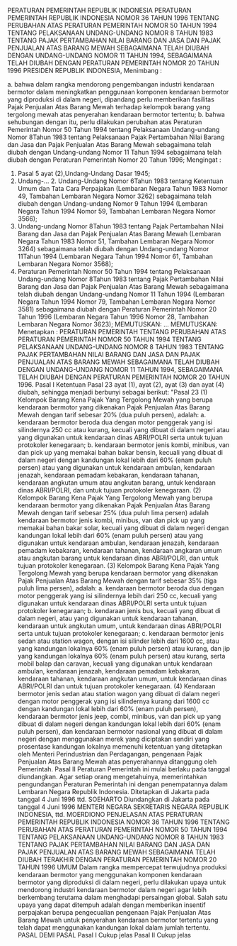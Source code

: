  PERATURAN PEMERINTAH REPUBLIK INDONESIA PERATURAN PEMERINTAH REPUBLIK INDONESIA NOMOR 36 TAHUN 1996 TENTANG PERUBAHAN ATAS PERATURAN PEMERINTAH NOMOR 50 TAHUN 1994 TENTANG PELAKSANAAN UNDANG-UNDANG NOMOR 8 TAHUN 1983 TENTANG PAJAK PERTAMBAHAN NILAI BARANG DAN JASA DAN PAJAK PENJUALAN ATAS BARANG MEWAH SEBAGAIMANA TELAH DIUBAH DENGAN UNDANG-UNDANG NOMOR 11 TAHUN 1994, SEBAGAIMANA TELAH DIUBAH DENGAN PERATURAN PEMERINTAH NOMOR 20 TAHUN 1996 PRESIDEN REPUBLIK INDONESIA,
Menimbang :

a. bahwa dalam rangka mendorong pengembangan industri kendaraan bermotor dalam meningkatkan penggunaan komponen kendaraan bermotor yang diproduksi di dalam negeri, dipandang perlu memberikan fasilitas Pajak Penjualan Atas Barang Mewah terhadap kelompok barang yang tergolong mewah atas penyerahan kendaraan bermotor tertentu;
b. bahwa sehubungan dengan itu, perlu dilakukan perubahan atas Peraturan Pemerintah Nomor 50 Tahun 1994 tentang Pelaksanaan Undang-undang Nomor 8Tahun 1983 tentang Pelaksanaan Pajak Pertambahan Nilai Barang dan Jasa dan Pajak Penjualan Atas Barang Mewah sebagaimana telah diubah dengan Undang-undang Nomor 11 Tahun 1994 sebagaimana telah diubah dengan Peraturan Pemerintah Nomor 20 Tahun 1996;
Mengingat :

1. Pasal 5 ayat (2),Undang-Undang Dasar 1945;
2. Undang-… 2. Undang-Undang Nomor 6Tahun 1983 tentang Ketentuan Umum dan Tata Cara Perpajakan (Lembaran Negara Tahun 1983 Nomor 49, Tambahan Lembaran Negara Nomor 3262) sebagaimana telah diubah dengan Undang-undang Nomor 9 Tahun 1994 (Lembaran Negara Tahun 1994 Nomor 59, Tambahan Lembaran Negara Nomor 3566);
3. Undang-undang Nomor 8Tahun 1983 tentang Pajak Pertambahan Nilai Barang dan Jasa dan Pajak Penjualan Atas Barang Mewah (Lembaran Negara Tahun 1983 Nomor 51, Tambahan Lembaran Negara Nomor 3264) sebagaimana telah diubah dengan Undang-undang Nomor 11Tahun 1994 (Lembaran Negara Tahun 1994 Nomor 61, Tambahan Lembaran Negara Nomor 3568);
4. Peraturan Pemerintah Nomor 50 Tahun 1994 tentang Pelaksanaan Undang-undang Nomor 8Tahun 1983 tentang Pajak Pertambahan Nilai Barang dan Jasa dan Pajak Penjualan Atas Barang Mewah sebagaimana telah diubah dengan Undang-undang Nomor 11 Tahun 1994 (Lembaran Negara Tahun 1994 Nomor 79, Tambahan Lembaran Negara Nomor 3581) sebagaimana diubah dengan Peraturan Pemerintah Nomor 20 Tahun 1996 (Lembaran Negara Tahun 1996 Nomor 28, Tambahan Lembaran Negara Nomor 3623);
MEMUTUSKAN:
 …
MEMUTUSKAN:
 Menetapkan : PERATURAN PEMERINTAH TENTANG PERUBAHAN ATAS PERATURAN PEMERINTAH NOMOR 50 TAHUN 1994 TENTANG PELAKSANAAN UNDANG-UNDANG NOMOR 8 TAHUN 1983 TENTANG PAJAK PERTAMBAHAN NILAI BARANG DAN JASA DAN PAJAK PENJUALAN ATAS BARANG MEWAH SEBAGAIMANA TELAH DIUBAH DENGAN UNDANG-UNDANG NOMOR 11 TAHUN 1994, SEBAGAIMANA TELAH DIUBAH DENGAN PERATURAN PEMERINTAH NOMOR 20 TAHUN 1996.
Pasal I
Ketentuan Pasal 23 ayat (1), ayat (2), ayat (3) dan ayat (4) diubah, sehingga menjadi berbunyi sebagai berikut: "Pasal 23 (1) Kelompok Barang Kena Pajak Yang Tergolong Mewah yang berupa kendaraan bermotor yang dikenakan Pajak Penjualan Atas Barang Mewah dengan tarif sebesar 20% (dua puluh persen), adalah:
a. kendaraan bermotor beroda dua dengan motor penggerak yang isi silindernya 250 cc atau kurang, kecuali yang dibuat di dalam negeri atau yang digunakan untuk kendaraan dinas ABRI/POLRI serta untuk tujuan protokoler kenegaraan;
b. kendaraan bermotor jenis kombi, minibus, van dan pick up yang memakai bahan bakar bensin, kecuali yang dibuat di dalam negeri dengan kandungan lokal lebih dari 60% (enam puluh persen) atau yang digunakan untuk kendaraan ambulan, kendaraan jenazah, kendaraan pemadam kebakaran, kendaraan tahanan, kendaraan angkutan umum atau angkutan barang, untuk kendaraan dinas ABRI/POLRI, dan untuk tujuan protokoler kenegaraan.
(2) Kelompok Barang Kena Pajak Yang Tergolong Mewah yang berupa kendaraan bermotor yang dikenakan Pajak Penjualan Atas Barang Mewah dengan tarif sebesar 25% (dua puluh lima persen) adalah kendaraan bermotor jenis kombi, minibus, van dan pick up yang memakai bahan bakar solar, kecuali yang dibuat di dalam negeri dengan kandungan lokal lebih dari 60% (enam puluh persen) atau yang digunakan untuk kendaraan ambulan, kendaraan jenazah, kendaraan pemadam kebakaran, kendaraan tahanan, kendaraan angkaran umum atau angkutan barang untuk kendaraan dinas ABRI/POLRI, dan untuk tujuan protokoler kenegaraan.
(3) Kelompok Barang Kena Pajak Yang Tergolong Mewah yang berupa kendaraan bermotor yang dikenakan Pajak Penjualan Atas Barang Mewah dengan tarif sebesar 35% (tiga puluh lima persen), adalah:
a. kendaraan bermotor beroda dua dengan motor penggerak yang isi silindernya lebih dari 250 cc, kecuali yang digunakan untuk kendaraan dinas ABRI/POLRI serta untuk tujuan protokoler kenegaraan;
b. kendaraan jenis bus, kecuali yang dibuat di dalam negeri, atau yang digunakan untuk kendaraan tahanan, kendaraan untuk angkutan umum, untuk kendaraan dinas ABRI/POLRI serta untuk tujuan protokoler kenegaraan;
c. kendaraan bermotor jenis sedan atau station wagon, dengan isi silinder lebih dari 1600 cc, atau yang kandungan lokalnya 60% (enam puluh persen) atau kurang, dan jip yang kandungan lokalnya 60% (enam puluh persen) atau kurang, serta mobil balap dan caravan, kecuali yang digunakan untuk kendaraan ambulan, kendaraan jenazah, kendaraan pemadam kebakaran, kendaraan tahanan, kendaraan angkutan umum, untuk kendaraan dinas ABRI/POLRI dan untuk tujuan protokoler kenegaraan.
(4) Kendaraan bermotor jenis sedan atau station wagon yang dibuat di dalam negeri dengan motor penggerak yang isi silindernya kurang dari 1600 cc dengan kandungan lokal lebih dari 60% (enam puluh persen), kendaraan bermotor jenis jeep, combi, minibus, van dan pick up yang dibuat di dalam negeri dengan kandungan lokal lebih dari 60% (enam puluh persen), dan kendaraan bermotor nasional yang dibuat di dalam negeri dengan menggunakan merek yang diciptakan sendiri yang prosentase kandungan lokalnya memenuhi ketentuan yang ditetapkan oleh Menteri Perindustrian dan Perdagangan, pengenaan Pajak Penjualan Atas Barang Mewah atas penyerahannya ditanggung oleh Pemerintah.
Pasal II
Peraturan Pemerintah ini mulai berlaku pada tanggal diundangkan.
Agar setiap orang mengetahuinya, memerintahkan pengundangan Peraturan Pemerintah ini dengan penempatannya dalam Lembaran Negara Republik Indonesia. Ditetapkan di Jakarta pada tanggal 4 Juni 1996 ttd. SOEHARTO Diundangkan di Jakarta pada tanggal 4 Juni 1996 MENTERI NEGARA SEKRETARIS NEGARA REPUBLIK INDONESIA, ttd. MOERDIONO PENJELASAN ATAS PERATURAN PEMERINTAH REPUBLIK INDONESIA NOMOR 36 TAHUN 1996 TENTANG PERUBAHAN ATAS PERATURAN PEMERINTAH NOMOR 50 TAHUN 1994 TENTANG PELAKSANAAN UNDANG-UNDANG NOMOR 8 TAHUN 1983 TENTANG PAJAK PERTAMBAHAN NILAI BARANG DAN JASA DAN PAJAK PENJUALAN ATAS BARANG MEWAH SEBAGAIMANA TELAH DIUBAH TERAKHIR DENGAN PERATURAN PEMERINTAH NOMOR 20 TAHUN 1996 UMUM Dalam rangka mempercepat terwujudnya produksi kendaraan bermotor yang menggunakan komponen kendaraan bermotor yang diproduksi di dalam negeri, perlu dilakukan upaya untuk mendorong industri kendaraan bermotor dalam negeri agar lebih berkembang terutama dalam menghadapi persaingan global. Salah satu upaya yang dapat ditempuh adalah dengan memberikan insentif perpajakan berupa pengecualian pengenaan Pajak Penjualan Atas Barang Mewah untuk penyerahan kendaraan bermotor tertentu yang telah dapat menggunakan kandungan lokal dalam jumlah tertentu. PASAL DEMI PASAL
Pasal I
Cukup jelas
Pasal II
Cukup jelas